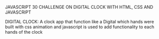 JAVASCRIPT 30 CHALLENGE ON DIGITAL CLOCK WITH HTML, CSS AND JAVASCRIPT

DIGITAL CLOCK: A clock app that function like a Digital which hands were built with css animation and javascript is used to add functionality to each hands of the clock
